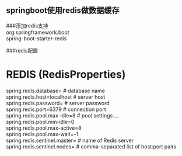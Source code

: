 ## springboot使用redis做数据缓存

###添加redis支持
<dependency>  
	<groupId>org.springframework.boot</groupId>  
	<artifactId>spring-boot-starter-redis</artifactId>  
</dependency>

###redis配置
# REDIS (RedisProperties)  
spring.redis.database= # database name  
spring.redis.host=localhost # server host  
spring.redis.password= # server password  
spring.redis.port=6379 # connection port  
spring.redis.pool.max-idle=8 # pool settings ...  
spring.redis.pool.min-idle=0  
spring.redis.pool.max-active=8  
spring.redis.pool.max-wait=-1  
spring.redis.sentinel.master= # name of Redis server  
spring.redis.sentinel.nodes= # comma-separated list of host:port pairs 




